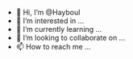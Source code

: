- 👋 Hi, I’m @Hayboul
- 👀 I’m interested in ...
- 🌱 I’m currently learning ...
- 💞️ I’m looking to collaborate on ...
- 📫 How to reach me ...

<!---
Hayboul/Hayboul is a ✨ special ✨ repository because its `README.md` (this file) appears on your GitHub profile.
You can click the Preview link to take a look at your changes.
--->
